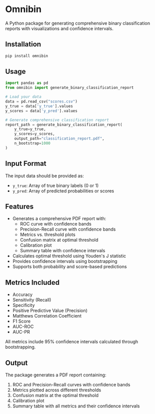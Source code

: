 # Omnibin

A Python package for generating comprehensive binary classification reports with visualizations and confidence intervals.

## Installation

```bash
pip install omnibin
```

## Usage

```python
import pandas as pd
from omnibin import generate_binary_classification_report

# Load your data
data = pd.read_csv("scores.csv")
y_true = data['y_true'].values
y_scores = data['y_pred'].values

# Generate comprehensive classification report
report_path = generate_binary_classification_report(
    y_true=y_true,
    y_scores=y_scores,
    output_path="classification_report.pdf",
    n_bootstrap=1000
)
```

## Input Format

The input data should be provided as:
- `y_true`: Array of true binary labels (0 or 1)
- `y_pred`: Array of predicted probabilities or scores

## Features

- Generates a comprehensive PDF report with:
  - ROC curve with confidence bands
  - Precision-Recall curve with confidence bands
  - Metrics vs. threshold plots
  - Confusion matrix at optimal threshold
  - Calibration plot
  - Summary table with confidence intervals
- Calculates optimal threshold using Youden's J statistic
- Provides confidence intervals using bootstrapping
- Supports both probability and score-based predictions

## Metrics Included

- Accuracy
- Sensitivity (Recall)
- Specificity
- Positive Predictive Value (Precision)
- Matthews Correlation Coefficient
- F1 Score
- AUC-ROC
- AUC-PR

All metrics include 95% confidence intervals calculated through bootstrapping.

## Output

The package generates a PDF report containing:
1. ROC and Precision-Recall curves with confidence bands
2. Metrics plotted across different thresholds
3. Confusion matrix at the optimal threshold
4. Calibration plot
5. Summary table with all metrics and their confidence intervals 